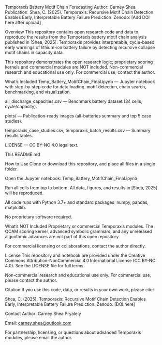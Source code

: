 Temporaxis Battery Motif Chain Forecasting
Author: Carney Shea
Publication: Shea, C. (2025). Temporaxis: Recursive Motif Chain Detection Enables Early, Interpretable Battery Failure Prediction.
Zenodo: [Add DOI here after upload]

Overview
This repository contains open research code and data to reproduce the results from the Temporaxis battery motif chain analysis published in [Shea, 2025].
Temporaxis provides interpretable, cycle-based early warnings of lithium-ion battery failure by detecting recursive collapse motif chains in capacity data.

This repository demonstrates the open research logic; proprietary scoring kernels and commercial modules are NOT included.
Non-commercial research and educational use only. For commercial use, contact the author.

What’s Included
Temp_Battery_MotifChain_Final.ipynb — Jupyter notebook with step-by-step code for data loading, motif detection, chain search, benchmarking, and visualization.

all_discharge_capacities.csv — Benchmark battery dataset (34 cells, cycle/capacity).

plots/ — Publication-ready images (all-batteries summary and top 5 case studies).

temporaxis_case_studies.csv, temporaxis_batch_results.csv — Summary results tables.

LICENSE — CC BY-NC 4.0 legal text.

This README.md

How to Use
Clone or download this repository, and place all files in a single folder.

Open the Jupyter notebook:
Temp_Battery_MotifChain_Final.ipynb

Run all cells from top to bottom.
All data, figures, and results in [Shea, 2025] will be reproduced.

All code runs with Python 3.7+ and standard packages: numpy, pandas, matplotlib.

No proprietary software required.

What’s NOT Included
Proprietary or commercial Temporaxis modules.
The QCAM scoring kernel, advanced symbolic grammars, and any unreleased algorithmic advances are not part of this open repository.

For commercial licensing or collaborations, contact the author directly.

License
This repository and notebook are provided under the
Creative Commons Attribution-NonCommercial 4.0 International License (CC BY-NC 4.0).
See the LICENSE file for full terms.

Non-commercial research and educational use only.
For commercial use, please contact the author.

Citation
If you use this code, data, or results in your own work, please cite:

Shea, C. (2025). Temporaxis: Recursive Motif Chain Detection Enables Early, Interpretable Battery Failure Prediction. Zenodo. [DOI here]

Contact
Author: Carney Shea Pryately

Email: carney.shea@outlook.com

For partnership, licensing, or questions about advanced Temporaxis modules, please email the author.


